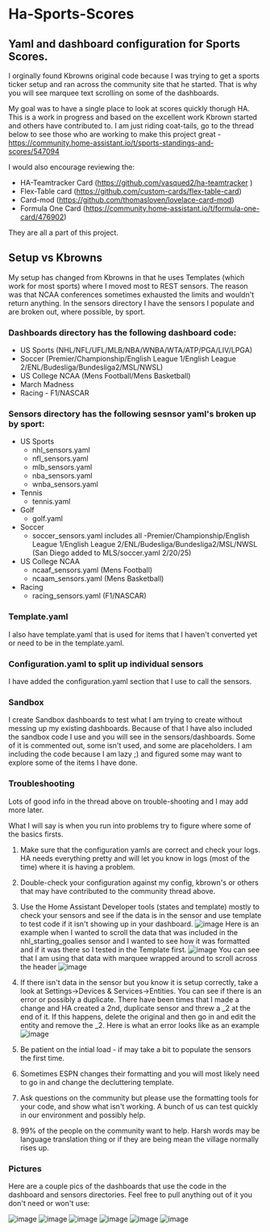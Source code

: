 # Ha-Sports-Scores

## Yaml and dashboard configuration for Sports Scores.  
I orginally found Kbrowns original code because I was trying to get a sports ticker setup and ran across the community site that he started.  That is why you will see marquee text scrolling on some of the dashboards.  

My goal was to have a single place to look at scores quickly thorugh HA.  This is a work in progress and based on the excellent work Kbrown started and others have contributed to.  I am just riding coat-tails, go to the thread below to see those who are working to make this project great - https://community.home-assistant.io/t/sports-standings-and-scores/547094

I would also encourage reviewing the:
  - HA-Teamtracker Card (https://github.com/vasqued2/ha-teamtracker )
  - Flex-Table card (https://github.com/custom-cards/flex-table-card)
  - Card-mod (https://github.com/thomasloven/lovelace-card-mod)
  - Formula One Card (https://community.home-assistant.io/t/formula-one-card/476902)
    
They are all a part of this project.
           
## Setup vs Kbrowns
My setup has changed from Kbrowns in that he uses Templates (which work for most sports) where I moved most to REST sensors.  The reason was that NCAA conferences sometimes exhausted the limits and wouldn't return anything.  In the sensors directory I have the sensors I populate and are broken out, where possible, by sport.

### Dashboards directory has the following dashboard code: 
- US Sports (NHL/NFL/UFL/MLB/NBA/WNBA/WTA/ATP/PGA/LIV/LPGA)
- Soccer (Premier/Championship/English League 1/English League 2/ENL/Budesliga/Bundesliga2/MSL/NWSL)
- US College NCAA (Mens Football/Mens Basketball)
- March Madness
- Racing - F1/NASCAR

### Sensors directory has the following sesnsor yaml's broken up by sport: 
- US Sports
  - nhl_sensors.yaml
  - nfl_sensors.yaml
  - mlb_sensors.yaml
  - nba_sensors.yaml
  - wnba_sensors.yaml
- Tennis
  - tennis.yaml
- Golf
  - golf.yaml
- Soccer
  - soccer_sensors.yaml includes all -Premier/Championship/English League 1/English League 2/ENL/Budesliga/Bundesliga2/MSL/NWSL (San Diego added to MLS/soccer.yaml 2/20/25)
- US College NCAA
  - ncaaf_sensors.yaml (Mens Football)
  - ncaam_sensors.yaml (Mens Basketball)
- Racing
  - racing_sensors.yaml (F1/NASCAR)
  
### Template.yaml
I also have template.yaml that is used for items that I haven't converted yet or need to be in the template.yaml.

### Configuration.yaml to split up individual sensors
I have added the configuration.yaml section that I use to call the sensors.

### Sandbox
I create Sandbox dashboards to test what I am trying to create without messing up my existing dashboards.  Because of that I have also included the sandbox code I use and you will see in the sensors/dashboards.  Some of it is commented out, some isn't used, and some are placeholders.  I am including the code because I am lazy ;) and figured some may want to explore some of the items I have done.

### Troubleshooting
Lots of good info in the thread above on trouble-shooting and I may add more later.

What I will say is when you run into problems try to figure where some of the basics firsts.
1. Make sure that the configuration yamls are correct and check your logs.  HA needs everything pretty and will let you know in logs (most of the time) where it is having a problem.
2. Double-check your configuration against my config, kbrown's or others that may have contributed to the community thread above.
3. Use the Home Assistant Developer tools (states and template) mostly to check your sensors and see if the data is in the sensor and use template to test code if it isn't showing up in your dashboard.
   ![image](https://github.com/user-attachments/assets/7594977f-8e22-4c73-9988-e5a324181485)
   Here is an example when I wanted to scroll the data that was included in the nhl_starting_goalies sensor and I wanted to see how it was formatted and if it was there so I tested in the Template first.
   ![image](https://github.com/user-attachments/assets/ef3367b7-24fa-4f68-bcbf-8b7bd78caa83)
   You can see that I am using that data with marquee wrapped around to scroll across the header
   ![image](https://github.com/user-attachments/assets/31ca9dfb-bc37-4102-ac53-2eed7c740eaf)

5. If there isn't data in the sensor but you know it is setup correctly, take a look at Settings->Devices & Services->Entities.  You can see if there is an error or possibly a duplicate.  There have been times that I made a change and HA created a 2nd, duplicate sensor and threw a _2 at the end of it.  If this happens, delete the original and then go in and edit the entity and remove the _2.
   Here is what an error looks like as an example
   ![image](https://github.com/user-attachments/assets/20d56dc5-4b5e-4932-8719-b53bd70fb886)
6. Be patient on the intial load - if may take a bit to populate the sensors the first time.
7. Sometimes ESPN changes their formatting and you will most likely need to go in and change the decluttering template.
8. Ask questions on the community but please use the formatting tools for your code, and show what isn't working.  A bunch of us can test quickly in our environment and possibly help.
9. 99% of the people on the community want to help.  Harsh words may be language translation thing or if they are being mean the village normally rises up.

### Pictures
Here are a couple pics of the dashboards that use the code in the dashboard and sensors directories.  Feel free to pull anything out of it you don't need or won't use:

![image](https://github.com/user-attachments/assets/6424c963-fbe8-49f3-8fa2-9ce729889c79)
![image](https://github.com/user-attachments/assets/f420e4c7-e26a-4705-a805-1a983c972a6d)
![image](https://github.com/user-attachments/assets/6f5bc9eb-6a67-444a-bcff-a70020db93a2)
![image](https://github.com/user-attachments/assets/62adf59c-5f28-481e-80a4-675d863c0617)
![image](https://github.com/user-attachments/assets/b37e0bed-0c38-45ed-80ae-e08d5a85f11f)
![image](https://github.com/user-attachments/assets/5ee2a06c-c46a-4496-b5a1-41ef5be23d08)
